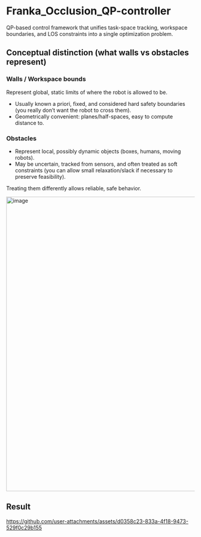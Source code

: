 # Franka_Occlusion_QP-controller
QP-based control framework that unifies task-space tracking, workspace boundaries, and LOS constraints into a single optimization problem.



## Conceptual distinction (what walls vs obstacles represent)

### Walls / Workspace bounds
Represent global, static limits of where the robot is allowed to be.
- Usually known a priori, fixed, and considered hard safety boundaries (you really don’t want the robot to cross them).
- Geometrically convenient: planes/half-spaces, easy to compute distance to.

### Obstacles
- Represent local, possibly dynamic objects (boxes, humans, moving robots).
- May be uncertain, tracked from sensors, and often treated as soft constraints (you can allow small relaxation/slack if necessary to preserve feasibility).

Treating them differently allows reliable, safe behavior.





<img width="887" height="788" alt="image" src="https://github.com/user-attachments/assets/8920a31b-fe72-4a99-9ee5-3e69a43abf0b" />

## Result


https://github.com/user-attachments/assets/d0358c23-833a-4f18-9473-529f0c29b155

